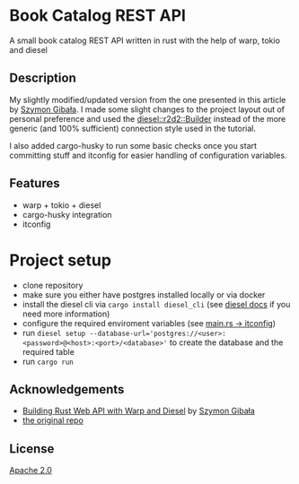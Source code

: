 # Book Catalog REST API

A small book catalog REST API written in rust with the help of warp, tokio and diesel

## Description

My slightly modified/updated version from the one presented in this article by [Szymon Gibała](https://sgibala.com). I made some slight changes to the project layout out of personal preference and used the [diesel::r2d2::Builder](https://docs.diesel.rs/master/diesel/r2d2/struct.Builder.html) instead of the more generic (and 100% sufficient) connection style used in the tutorial.

I also added cargo-husky to run some basic checks once you start committing stuff and itconfig for easier handling of configuration variables.

## Features

- warp + tokio + diesel
- cargo-husky integration
- itconfig

# Project setup

- clone repository
- make sure you either have postgres installed locally or via docker
- install the diesel cli via `cargo install diesel_cli` (see [diesel docs](https://diesel.rs/guides/getting-started) if you need more information)
- configure the required enviroment variables (see [main.rs -> itconfig](src/main.rs))
- run `diesel setup --database-url='postgres://<user>:<password>@<host>:<port>/<database>'` to create the database and the required table
- run `cargo run`
  

## Acknowledgements

- [Building Rust Web API with Warp and Diesel](https://sgibala.com/01-01-rust-api-with-warp-and-diesel/) by [Szymon Gibała](https://sgibala.com)
- [the original repo](https://github.com/Szymongib/rust-api-warp-and-diesel)

## License

[Apache 2.0](https://choosealicense.com/licenses/apache-2.0/)

